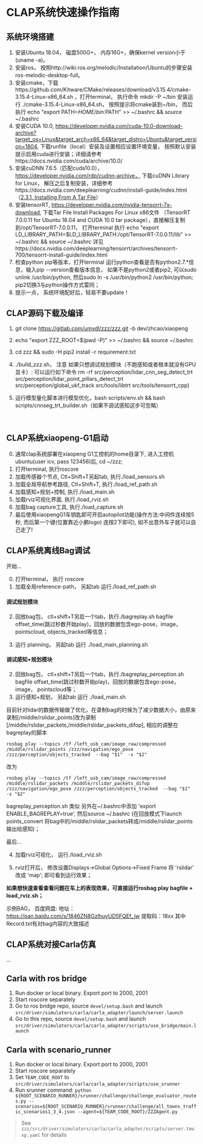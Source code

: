 # CLAP系统快速操作指南



## 系统环境搭建

1. 安装Ubuntu 18.04， 磁盘500G+， 内存16G+，确保kernel version小于(uname -a)。
2. 安装ros， 按照http://wiki.ros.org/melodic/Installation/Ubuntu的步骤安装ros-melodic-desktop-full。
3. 安装cmake，下载https://github.com/Kitware/CMake/releases/download/v3.15.4/cmake-3.15.4-Linux-x86_64.sh ，打开terminal， 执行命令 mkdir -P ~/bin 安装运行 ./cmake-3.15.4-Linux-x86_64.sh， 按照提示将cmake装到~/bin， 而后执行 echo "export PATH=$HOME/bin:$PATH" >> ~/.bashrc && source ~/.bashrc
4. 安装CUDA 10.0, https://developer.nvidia.com/cuda-10.0-download-archive?target_os=Linux&target_arch=x86_64&target_distro=Ubuntu&target_version=1804, 下载runfile（local）安装及设置相应设置环境变量， 按照默认安装提示启用cuda进行安装；详细请参考https://docs.nvidia.com/cuda/archive/10.0/
5. 安装cuDNN 7.6.5（匹配cuda10.0），https://developer.nvidia.com/rdp/cudnn-archive， 下载cuDNN Library for Linux， 解压之后复制安装，详细参考https://docs.nvidia.com/deeplearning/cudnn/install-guide/index.html（[2.3.1. Installing From A Tar File](https://docs.nvidia.com/deeplearning/cudnn/install-guide/index.html#installlinux-tar)）
6. 安装tensorRT, https://developer.nvidia.com/nvidia-tensorrt-7x-download, 下载Tar File Install Packages For Linux x86文件 （TensorRT 7.0.0.11 for Ubuntu 18.04 and CUDA 10.0 tar package），直接解压复制到/opt/TensorRT-7.0.0.11， 打开terminal 执行 echo "export LD_LIBRARY_PATH=$LD_LIBRARY_PATH:/opt/TensorRT-7.0.0.11/lib" >> ~/.bashrc && source ~/.bashrc 详见https://docs.nvidia.com/deeplearning/tensorrt/archives/tensorrt-700/tensorrt-install-guide/index.html 
7. 检查python pip等版本，打开terminal 运行python查看是否有python2.7.*信息，输入pip --version查看版本信息， 如果不是python2或者pip2, 可以sudo unlink /usr/bin/python, 然后sudo ln -s /usr/bin/python2 /usr/bin/python; pip2切换3与python操作方式雷同；
8. 提示一点， 系统环境配好后，轻易不要update！



## CLAP源码下载及编译

1.  git clone https://gitlab.com/umvdl/zzz/zzz.git -b dev/zhcao/xiaopeng

2.  echo "export ZZZ_ROOT=$(pwd -P)" >> ~/.bashrc && source ~/.bashrc

3.  cd zzz && sudo -H pip2 install -r requirement.txt

4. ./build_zzz.sh，  注意 如果只想调试规划模块（不跑感知或者根本就没有GPU显卡）: 可以运行如下命令 rm -rf src/perception/lidar_cnn_seg_detect_trt src/perception/lidar_point_pillars_detect_trt src/perception/global_ukf_track src/tools/libtrt src/tools/tensorrt_cpp)

5. 运行模型量化脚本进行模型优化，bash scripts/env.sh && bash scripts/cnnseg_trt_builder.sh（如果不调试感知这步可忽略）

​     

## CLAP系统xiaopeng-G1启动

0. 通常clap系统部署在xiaopeng G1工控机的home目录下,  进入工控机ubuntu(user icv, pass 123456)后, cd ~/zzz;
1. 打开terminal, 执行roscore
2. 加载传感器个节点, Ctl+Shift+T另起tab, 执行./load_sensors.sh
3. 加载全局导航参考路径, Ctl+Shift+T, 执行./load_ref_path.sh
4. 加载感知+规划+控制, 执行./load_main.sh
5. 加载rviz可视化界面, 执行./load_rviz.sh
6. 加载bag capture工具, 执行./load_capture.sh
7. 最后使用xiaopengG1车钥匙即可开启autopilot功能(操作方法:中间件连续按5秒, 而后第一个键(位置靠近小鹏logo) 连按2下即可), 如不出意外车子就可以自己走了!



## CLAP系统离线Bag调试

开始...

0. 打开terminal， 执行 roscore
1. 加载全局reference-path， 另起tab 运行./load_ref_path.sh

#### 调试规划模块

2. 回放bag包， ctl+shift+T另启一个tab，执行./bagreplay.sh bagfile offset_time(跳过秒数开始play)，回放的数据包含ego-pose，image， pointscloud, objects_tracked等信息；

3. 运行 planning， 另起tab 运行 ./load_main_planning.sh

#### 调试感知+规划模块

2. 回放bag包， ctl+shift+T另启一个tab，执行./bagreplay_perception.sh bagfile offset_time(跳过秒数开始play)，回放的数据包含ego-pose，image， pointscloud等；
3. 运行感知+规划， 另起tab 运行 ./load_main.sh


目前针对lidar的数据传输做了优化，在录制bag的时候为了减少数据大小，由原来录制[/middle/rslidar_points]改为录制[/middle/rslidar_packets,/middle/rslidar_packets_difop], 相应的调整在bagreplay的脚本
```
rosbag play --topics /tf /left_usb_cam/image_raw/compressed /middle/rslidar_points /zzz/navigation/ego_pose /zzz/perception/objects_tracked  --bag "$1"  -s "$2" 
```
改为
```
rosbag play --topics /tf /left_usb_cam/image_raw/compressed /middle/rslidar_packets /middle/rslidar_packets_difop /zzz/navigation/ego_pose /zzz/perception/objects_tracked  --bag "$1"  -s "$2" 
```

bagreplay_perception.sh 类似
另外在~/.bashrc中添加 'export ENABLE_BAGREPLAY=true', 然后source ~/.bashrc (在回放模式下launch points_convert 将bag中的/middle/rslidar_packets转成/middle/rslidar_points输出给感知)；


最后...

4. 加载rviz可视化， 运行./load_rviz.sh

5. rviz打开后， 修改设置Displays->Global Options->Fixed Frame 将 'rslidar' 改成 'map'; 即可看到运行效果；

   

**如果想快速查看查看问题在车上的表现效果，可直接运行rosbag play bagfile + load_rviz.sh；** 



示例BAG， 百度网盘: 
地址：https://pan.baidu.com/s/1846ZN8GzlhuyUD5FQEf_jw
提取码：18xx
其中Record.txt有对bag内容的大致描述


## CLAP系统对接Carla仿真

...



## Carla with ros bridge
1. Run docker or local binary. Export port to 2000, 2001
1. Start roscore separately
1. Go to ros bridge repo, source `devel/setup.bash` and launch `src/driver/simulators/carla/carla_adapter/launch/server.launch`
1. Go to this repo, source `devel/setup.bash` and launch `src/driver/simulators/carla/carla_adapter/scripts/use_bridge/main.launch`

## Carla with scenario_runner
1. Run docker or local binary. Export port to 2000, 2001
1. Start roscore separately
1. Set `TEAM_CODE_ROOT` to `src/driver/simulators/carla/carla_adapter/scripts/use_srunner`
1. Run srunner command: `python ${ROOT_SCENARIO_RUNNER}/srunner/challenge/challenge_evaluator_routes.py --scenarios=${ROOT_SCENARIO_RUNNER}/srunner/challenge/all_towns_traffic_scenarios1_3_4.json --agent=${TEAM_CODE_ROOT}/ZZZAgent.py`

> See `zzz/src/driver/simulators/carla/carla_adapter/scripts/server.tmuxp.yaml` for details



